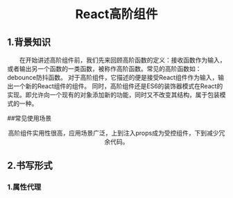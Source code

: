 <h1 align="center">React高阶组件</h1>

## 1.背景知识
<div>
　　在开始讲述高阶组件前，我们先来回顾高阶函数的定义：接收函数作为输入，或者输出另一个函数的一类函数，被称作高阶函数。常见的高阶函数如：debounce防抖函数。 
    对于高阶组件，它描述的便是接受React组件作为输入，输出一个新的React组件的组件。
    同时，高阶组件还是ES6的装饰器模式在React的实现。即允许向一个现有的对象添加新的功能，同时又不改变其结构，属于包装模式的一种。
</div>

##常见使用场景
<div align="center">
    高阶组件实用性很高，应用场景广泛，上到注入props成为受控组件，下到减少冗余代码。
</div>

## 2.书写形式

  ### 1.属性代理
